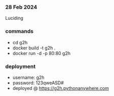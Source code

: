 ### 28 Feb 2024
Luciding 

### commands
- cd g2h
- docker build -t g2h .
- docker run -d -p 80:80 g2h

### deployment
- username: g2h
- password: 123qweASD#
- deployed @ https://g2h.pythonanywhere.com
